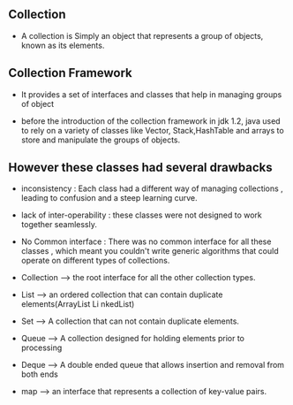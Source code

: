 ## Collection

- A collection is Simply an object that represents a group of objects, known as its elements.

## Collection Framework

- It provides a set of interfaces and classes that help in managing groups of object

- before the introduction of the collection framework in jdk 1.2, java used to rely on a variety of classes like Vector, Stack,HashTable and arrays to store and manipulate the groups of objects.

## However these classes had several drawbacks

- inconsistency : Each class had a different way of managing collections , leading to confusion and a steep learning curve.
- lack of inter-operability : these classes were not designed to work together seamlessly.
- No Common interface : There was no common interface for all these classes , which meant you couldn't write generic algorithms that could operate on different types of collections.

- Collection --> the root interface for all the other collection types.
- List --> an ordered collection that can contain duplicate elements(ArrayList Li nkedList)
- Set --> A collection that can not contain duplicate elements.
- Queue --> A collection designed for holding elements prior to processing
- Deque --> A double ended queue that allows insertion and removal from both ends
- map --> an interface that represents a collection of key-value pairs.
